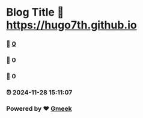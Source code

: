 # Blog Title :link: https://hugo7th.github.io 
### :page_facing_up: [0](https://hugo7th.github.io/tag.html) 
### :speech_balloon: 0 
### :hibiscus: 0 
### :alarm_clock: 2024-11-28 15:11:07 
### Powered by :heart: [Gmeek](https://github.com/Meekdai/Gmeek)

